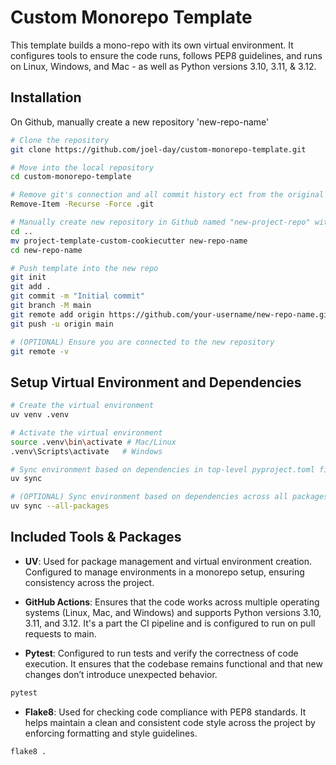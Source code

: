 # Custom Monorepo Template

This template builds a mono-repo with its own virtual environment. It configures tools to ensure the code runs, follows PEP8 guidelines, and runs on Linux, Windows, and Mac - as well as Python versions 3.10, 3.11, & 3.12. 

## Installation

 On Github, manually create a new repository 'new-repo-name'

```bash
# Clone the repository
git clone https://github.com/joel-day/custom-monorepo-template.git

# Move into the local repository
cd custom-monorepo-template

# Remove git's connection and all commit history ect from the original repository
Remove-Item -Recurse -Force .git

# Manually create new repository in Github named "new-project-repo" with no README, and rename the locally cloned template to match the name
cd ..
mv project-template-custom-cookiecutter new-repo-name
cd new-repo-name

# Push template into the new repo
git init
git add .
git commit -m "Initial commit"
git branch -M main
git remote add origin https://github.com/your-username/new-repo-name.git
git push -u origin main

# (OPTIONAL) Ensure you are connected to the new repository
git remote -v
```

## Setup Virtual Environment and Dependencies

```bash
# Create the virtual environment
uv venv .venv

# Activate the virtual environment
source .venv\bin\activate # Mac/Linux
.venv\Scripts\activate   # Windows

# Sync environment based on dependencies in top-level pyproject.toml file
uv sync

# (OPTIONAL) Sync environment based on dependencies across all packages' pyproject.toml files
uv sync --all-packages
```

## Included Tools & Packages

- **UV**: Used for package management and virtual environment creation. Configured to manage environments in a monorepo setup, ensuring consistency across the project.

- **GitHub Actions**: Ensures that the code works across multiple operating systems (Linux, Mac, and Windows) and supports Python versions 3.10, 3.11, and 3.12. It's a part the CI pipeline and is configured to run on pull requests to main.

- **Pytest**: Configured to run tests and verify the correctness of code execution. It ensures that the codebase remains functional and that new changes don’t introduce unexpected behavior.
```bash
pytest
```
- **Flake8**: Used for checking code compliance with PEP8 standards. It helps maintain a clean and consistent code style across the project by enforcing formatting and style guidelines.
```bash
flake8 .
```

